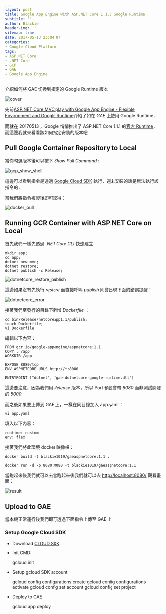 ```yaml
---
layout: post
title: Google App Engine with ASP.NET Core 1.1.1 Google Runtime
subtitle: ''
author: Blackie
header-img: ''
sitemap: true
date: 2017-05-13 23:04:07
categories:
- Google Cloud Platform
tags: 
- ASP.NET Core
- .NET Core
- GCP
- GAE
- Google App Engine
---
```


介紹如何將 GAE 切換到指定的 Google Runtime 版本

<!-- More -->

![cover](cover.png)

先前[ASP.NET Core MVC play with Google App Engine - Flexible Environment and Google Runtime](http://blackie1019.github.io/2017/04/21/ASP-NET-Core-MVC-play-with-Google-App-Engine-Flexible-Environment-and-google-runtime/)介紹了如在 *GAE* 上使用 Google Runtime．

而就在 20170513 ，Google 悄悄推出了 ASP.NET Core 1.1.1 的[官方 Runtime](https://console.cloud.google.com/gcr/images/google-appengine/GLOBAL/aspnetcore)，而這邊我就來看看該如何指定安裝的版本吧

## Pull Google Container Repository to Local ##

當你勾選版本後可以按下 *Show Pull Command* :

![gcp_show_shell](gcp_show_shell.png)

這邊可以看到指令是透過 [Google Cloud SDK](https://cloud.google.com/sdk/) 執行，還未安裝的話是無法執行該指令的．

當我們將指令複製後即可取得：

![docker_pull](docker_pull.png)

## Running GCR Container with ASP.NET Core on Local ##

首先我們一樣先透過 *.NET Core CLI* 快速建立

    mkdir app;
    cd app;
    dotnet new mvc;
    dotnet restore;
    dotnet publish -c Release;

![dotnetcore_restore_publish](dotnetcore_restore_publish.png)

這邊如果沒有先執行 *restore* 而直接呼叫 *publish* 則會出現下面的錯誤提醒：

![dotnetcore_error](dotnetcore_error.png)

接著我們至發行的目錄下新增 *Dockerfile* ：

    cd bin/Release/netcoreapp1.1/publish;
    touch Dockerfile;
    vi Dockerfile

編輯以下內容：

    FROM gcr.io/google-appengine/aspnetcore:1.1
    COPY . /app
    WORKDIR /app

    EXPOSE 8080/tcp
    ENV ASPNETCORE_URLS http://*:8080

    ENTRYPOINT ["dotnet", "gae-dotnetcore-google-runtime.dll"]

這邊要注意，因為我們用 *Release* 版本，所以 Port 預設會帶 *8080* 而非測試開發的 *5000*

而之後如果要上傳到 GAE 上，一樣在同目錄加入 app.yaml ：

    vi app.yaml

填入以下內容：

    runtime: custom
    env: flex

接著我們將此環境 docker 映像檔：

    docker build -t blackie1019/gaeaspnetcore:1.1 .

    docker run -d -p 8080:8080 -t blackie1019/gaeaspnetcore:1.1

當跑起來後我們就可以去當跑起來後我們就可以去 [http://localhost:8080/](http://localhost:8080/) 觀看畫面：

![result](result.png)

## Upload to GAE ##

當本機正常運行後我們即可透過下面指令上傳至 GAE 上

### Setup Google Cloud SDK ###

- Download [CLOUD SDK](https://cloud.google.com/sdk/)
- Init CMD:
    
    gcloud init

- Setup gcloud SDK account

    gcloud config configurations create <config-name>
    gcloud config configurations activate <config-name>
    gcloud config set account <google-account>
    gcloud config set project <project-id>

- Deploy to GAE

    gcloud app deploy